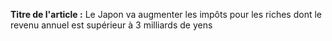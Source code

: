 **Titre de l'article :** Le Japon va augmenter les impôts pour les riches dont le revenu annuel est supérieur à 3 milliards de yens

